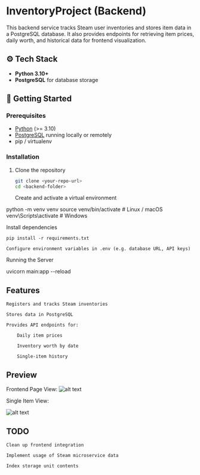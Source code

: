 # InventoryProject (Backend)

This backend service tracks Steam user inventories and stores item data in a PostgreSQL database. It also provides endpoints for retrieving item prices, daily worth, and historical data for frontend visualization.

## ⚙️ Tech Stack
- **Python 3.10+**
- **PostgreSQL** for database storage

## 🚀 Getting Started

### Prerequisites
- [Python](https://www.python.org/downloads/) (>= 3.10)
- [PostgreSQL](https://www.postgresql.org/) running locally or remotely
- pip / virtualenv

### Installation
1. Clone the repository
   ```bash
   git clone <your-repo-url>
   cd <backend-folder>
    ```
    Create and activate a virtual environment

python -m venv venv
source venv/bin/activate   # Linux / macOS
venv\Scripts\activate      # Windows

Install dependencies

    pip install -r requirements.txt

    Configure environment variables in .env (e.g. database URL, API keys)

Running the Server

uvicorn main:app --reload

## Features

    Registers and tracks Steam inventories

    Stores data in PostgreSQL

    Provides API endpoints for:

        Daily item prices

        Inventory worth by date

        Single-item history

## Preview

Frontend Page View:
![alt text](Frontend-Pageview.png)


Single Item View:

![alt text](Frontend-Itemview-1.png)

## TODO

    Clean up frontend integration

    Implement usage of Steam microservice data

    Index storage unit contents

 